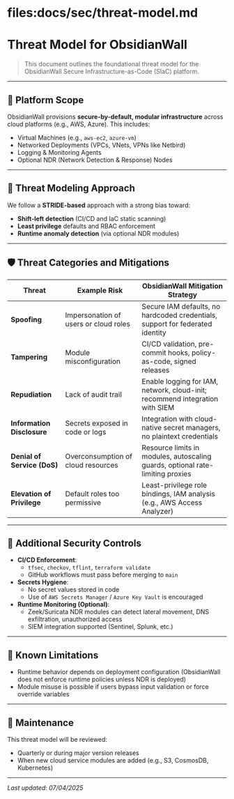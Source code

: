 # files:docs/sec/threat-model.md

# Threat Model for ObsidianWall

> This document outlines the foundational threat model for the ObsidianWall Secure Infrastructure-as-Code (SIaC) platform.

---

## 🧱 Platform Scope

ObsidianWall provisions **secure-by-default, modular infrastructure** across cloud platforms (e.g., AWS, Azure). This includes:

- Virtual Machines (e.g., `aws-ec2`, `azure-vm`)
- Networked Deployments (VPCs, VNets, VPNs like Netbird)
- Logging & Monitoring Agents
- Optional NDR (Network Detection & Response) Nodes

---

## 🎯 Threat Modeling Approach

We follow a **STRIDE-based** approach with a strong bias toward:

- **Shift-left detection** (CI/CD and IaC static scanning)
- **Least privilege** defaults and RBAC enforcement
- **Runtime anomaly detection** (via optional NDR modules)

---

## 🛡️ Threat Categories and Mitigations

| Threat             | Example Risk | ObsidianWall Mitigation Strategy |
|--------------------|--------------|-----------------------------------|
| **Spoofing**       | Impersonation of users or cloud roles | Secure IAM defaults, no hardcoded credentials, support for federated identity |
| **Tampering**      | Module misconfiguration | CI/CD validation, pre-commit hooks, policy-as-code, signed releases |
| **Repudiation**    | Lack of audit trail | Enable logging for IAM, network, cloud-init; recommend integration with SIEM |
| **Information Disclosure** | Secrets exposed in code or logs | Integration with cloud-native secret managers, no plaintext credentials |
| **Denial of Service (DoS)** | Overconsumption of cloud resources | Resource limits in modules, autoscaling guards, optional rate-limiting proxies |
| **Elevation of Privilege** | Default roles too permissive | Least-privilege role bindings, IAM analysis (e.g., AWS Access Analyzer) |

---

## 🔐 Additional Security Controls

- **CI/CD Enforcement**:
  - `tfsec`, `checkov`, `tflint`, `terraform validate`
  - GitHub workflows must pass before merging to `main`
- **Secrets Hygiene**:
  - No secret values stored in code
  - Use of `AWS Secrets Manager` / `Azure Key Vault` is encouraged
- **Runtime Monitoring (Optional)**:
  - Zeek/Suricata NDR modules can detect lateral movement, DNS exfiltration, unauthorized access
  - SIEM integration supported (Sentinel, Splunk, etc.)

---

## 🚩 Known Limitations

- Runtime behavior depends on deployment configuration (ObsidianWall does not enforce runtime policies unless NDR is deployed)
- Module misuse is possible if users bypass input validation or force override variables

---

## 📅 Maintenance

This threat model will be reviewed:

- Quarterly or during major version releases
- When new cloud service modules are added (e.g., S3, CosmosDB, Kubernetes)

---

_Last updated: 07/04/2025_
